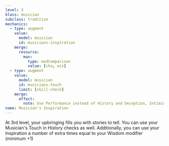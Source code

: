 ```yaml
---
level: 3
klass: musician
subclass: tradition
mechanics:
  - type: augment
    value:
      model: musician
      id: musicians-inspiration
    merge:
      resource:
        max:
          type: modComparison
          value: [cha, wis]
  - type: augment
    value:
      model: musician
      id: musicians-touch
      limit: [skill-check]
    merge:
      effect:
        note: Use Performance instead of History and Deception, Intimidation, or Persuasion (Musicians' Touch)
name: Musician's Inspiration
---
```

At 3rd level, your upbringing fills you with stories to tell. You can use your Musician's Touch in History checks as
well. Additionally, you can use your Inspiration a number of extra times equal to your Wisdom modifier (minimum +1)
